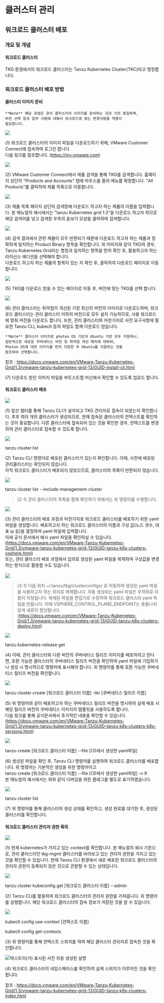 # 클러스터 관리
## 워크로드 클러스터 배포
### 개요 및 개념
#### 워크로드 클러스터

TKG 환경에서의 워크로드 클러스터는 Tanzu Kubernetes Cluster(TKC)라고
명칭합니다.

### 워크로드 클러스터 배포 방법

#### 클러스터 이미지 준비

    **Note** 해당 과정은 관리 클러스터의 이미지를 준비하는 것과 거의 동일하며,
    버전 선택 등의 일부 사항에 대해서 워크로드에 맞는 변경사항을 적용이
    필요합니다.

![](images/w-cluster-deploy1.png)

(1) 워크로드 클러스터의 이미지 파일을 다운로드하기 위해, VMware Customer
    Connect에 접속하여 로그인 합니다.\
    다음 링크를 참조합니다. (<https://my.vmware.com>)

![](images/w-cluster-deploy2.png)

(2) VMware Customer Connect에서 제품 검색을 통해 TKG를 검색합니다.
    홈페이지 상단의 "Products and Accounts" 탭에 마우스를 올려 메뉴를
    확장합니다. "All Products"를 클릭하여 제품 목록으로 이동합니다.

![](images/w-cluster-deploy3.png)

(3) 제품 목록 페이지 상단의 검색창에 다운로드 하고자 하는 제품의 이름을
    입력합니다. 본 매뉴얼의 예시에서는 "tanzu Kubernetes grid 1.3"을
    다운로드 하고자 하므로 해당 검색어를 넣고 검색창 우측의 돋보기
    모양을 클릭하여 검색합니다.

![](images/w-cluster-deploy4.png)

(4) 검색 결과에서 관련 제품이 모두 반환되기 때문에 다운로드 하고자 하는
    제품과 정확하게 일치하는 Product Binary 항목을 확인합니다. 위
    이미지와 같이 TKG의 경우, Tanzu Kubernetes Grid라는 명칭과 일치하는
    항목을 먼저 확인 후, 활용하고자 하는 라이선스 에디션을 선택해야
    합니다.\
    다운로드 하고자 하는 제품의 항목이 있는 지 확인 후, 클릭하여
    다운로드 페이지로 이동합니다.

![](images/w-cluster-deploy5.png)

(5) TKG를 다운로드 받을 수 있는 페이지로 이동 후, 버전에 맞는 TKG를 선택
    합니다.

![](images/w-cluster-deploy6.png)

(6) 관리 클러스터는 취약점이 개선된 가장 최신의 버전의 이미지로
    다운로드하며, 워크로드 클러스터는 관리 클러스터 이하의 버전으로 모두
    설치 가능하므로, 사용 워크로드에 맞춰 버전을 다운로드 합니다. 또한,
    관리 클러스터와 마찬가지로 사전 요구사항에 필요한 Tanzu CLI, kubectl
    등의 파일도 함께 다운로드 받습니다.


    **Note** 클러스터 이미지로 photon OS 기반과 Ubuntu 기반 모두 지원하나,
    일반적으로 새로운 쿠버네티스 버전 및 취약점 개선 패치에 대하여,
    Photon OS에 대한 이미지를 먼저 지원한 후 Ubuntu를 지원하는 것을
    참조하여 선택합니다.

참조 :
<https://docs.vmware.com/en/VMware-Tanzu-Kubernetes-Grid/1.3/vmware-tanzu-kubernetes-grid-13/GUID-install-cli.html>

(7) 다운로드 받은 이미지 파일을 부트스트랩 머신에서 확인할 수 있도록
    업로드 합니다.

#### 워크로드 클러스터 배포

![](images/w-cluster-deploy7.png)

(1) 앞선 챕터를 통해 Tanzu CLI가 설치되고 TKG 관리자로 접속이 되었는지
    확인합니다. 추후 여러 개의 클러스터가 생성되므로, 현재 접속된
    클러스터의 컨텍스트를 확인하는 것이 중요합니다. 다른 클러스터에
    접속되어 있는 것을 확인한 경우, 컨텍스트를 변경하여 관리 클러스터로
    접속할 수 있도록 합니다.

![](images/w-cluster-deploy8.png)

tanzu cluster list

(2) Tanzu CLI 명령어로 배포된 클러스터가 있는지 확인합니다. 이때, 사전에
    배포된 관리클러스터는 확인되지 않습니다.\
    아직 워크로드 클러스터가 배포되지 않았으므로, 클러스터의 목록이
    반환되지 않습니다.

![](images/w-cluster-deploy9.png)

tanzu cluster list --include-management-cluster

> (2-1) 관리 클러스터의 목록을 함께 확인하기 위해서는 위 명령어를
> 수행합니다.

![](images/w-cluster-deploy10.png)

(3) 관리 클러스터의 배포 과정과 마찬가지로 워크로드 클러스터를 배포하기
    위한 yaml 파일을 생성합니다. 배포하고자 하는 워크로드 클러스터의
    이름과 구성 값(노드 갯수, 대표 ip 등)을 결정하여 yaml 파일에
    입력합니다.\
    아래 공식 문서에서 예시 yaml 파일을 확인하실 수 있습니다.\
    (<https://docs.vmware.com/en/VMware-Tanzu-Kubernetes-Grid/1.3/vmware-tanzu-kubernetes-grid-13/GUID-tanzu-k8s-clusters-vsphere.html>)\
    또는, 관리 클러스터 배포 과정에서 임의로 생성된 yaml 파일을 복제하여
    구성값을 변경하는 방식으로 활용할 수도 있습니다.\
    \
    ![](images/w-cluster-deploy11.png)

> (3-1) 다음 위치 \~/.tanzu/tkg/clusterconfigs/ 로 이동하여 생성된 yaml
> 파일을 사용하고자 하는 위치로 복제합니다. 자동 생성되는 yaml 파일은
> 무작위로 이름이 지정됩니다. 복제된 파일을 편집기로 수정하여 워크로드
> 클러스터 yaml 파일을 만듭니다. 이때 VSPHERE_CONTROL_PLANE_ENDPOINT는
> 충돌나지 않게 새로이 할당합니다.\
> (<https://docs.vmware.com/en/VMware-Tanzu-Kubernetes-Grid/1.3/vmware-tanzu-kubernetes-grid-13/GUID-tanzu-k8s-clusters-deploy.html>)

![](images/w-cluster-deploy12.png)

tanzu kubernetes-release get

(4) 이때, 관리 클러스터와 다른 버전의 쿠버네티스 릴리즈 이미지를
    배포하려고 한다면, 호환 가능한 클러스터의 쿠버네티스 릴리즈 버전을
    확인하여 yaml 파일에 기입하거나 생성 시 명시적으로 명령어에 표시해야
    합니다. 위 명령어를 통해 호환 가능한 쿠버네티스 릴리즈 버전을
    확인합니다.

![](images/w-cluster-deploy13.png)

tanzu cluster create \[워크로드 클러스터 이름\] -tkr \[쿠버네티스 릴리즈
이름\]

(5) 위 명령어와 같이 배포하고자 하는 쿠버네티스 릴리즈 버전을 명시하여
    실제 배포 시 해당 릴리즈 버전의 쿠버네티스 이미지의 템플릿을
    사용하도록 합니다.\
    다음 링크를 통해 공식문서에서 추가적인 내용을 확인할 수 있습니다.
    (<https://docs.vmware.com/en/VMware-Tanzu-Kubernetes-Grid/1.3/vmware-tanzu-kubernetes-grid-13/GUID-tanzu-k8s-clusters-k8s-versions.html>)

![](images/w-cluster-deploy14.png)

tanzu create \[워크로드 클러스터 이름\] --file \[(3)에서 생성한
yaml파일\]

(6) 생성된 파일을 확인 후, Tanzu CLI 명령어를 실행하여 워크로드
    클러스터를 배포합니다. 위 명령어는 기본적인 생성을 위한 명령어이고\
    tanzu create \[워크로드 클러스터 이름\] --file \[(3)에서 생성한
    yaml파일\] -v 9\
    본 매뉴얼의 예시에서는 위와 같이 디버깅을 위한 플래그를 별도로
    표기하였습니다.

![](images/w-cluster-deploy15.png)

tanzu cluster list

(7) 위 명령어를 통해 클러스터의 생성 상태를 확인하고, 생성 완료를 대기한
    후, 생성된 클러스터를 확인합니다.

#### 워크로드 클러스터 관리자 권한 획득

![](images/w-cluster-deploy16.png)

(1) 현재 kubernetes가 가지고 있는 context를 확인합니다. 본 매뉴얼의 예시
    기준으로, 관리 클러스터인 tkg-mgmt 클러스터를 바라보고 있는 관리자
    권한을 가지고 있는 것을 확인할 수 있습니다. 현재 Tanzu CLI 환경에서
    새로 배포한 워크로드 클러스터의 관리자 권한이 등록되지 않은 것으로
    관찰할 수 있는 상태입니다.

![](images/w-cluster-deploy17.png)

tanzu cluster kubeconfig get \[워크로드 클러스터 이름\] \--admin

(2) Tanzu CLI를 활용하여 워크로드 클러스터의 관리자 권한을 가져옵니다.
    위 명령어를 실행합니다. 해당 워크로드 클러스터의 접속 정보가 저장된
    것을 알 수 있습니다.

![](images/w-cluster-deploy18.png)

kubectl config use-context \[컨텍스트 이름\]

kubectl config get-contexts

(3) 위 명령어를 통해 컨텍스트 스위치를 하여 해당 클러스터 관리자로
    접속한 것을 확인합니다.

![텍스트이(가) 표시된 사진 자동 생성된
설명](images/w-cluster-deploy19.png)

(4) 워크로드 클러스터의 네임스페이스를 확인하여 실제 스위치가 이루어진
    것을 확인 합니다.

참조 :
<https://docs.vmware.com/en/VMware-Tanzu-Kubernetes-Grid/1.3/vmware-tanzu-kubernetes-grid-13/GUID-tanzu-k8s-clusters-index.html>

